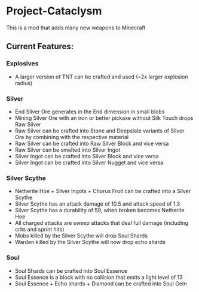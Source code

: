 # Project-Cataclysm

This is a mod that adds many new weapons to Minecraft

## Current Features:
### Explosives
- A larger version of TNT can be crafted and used (~2x larger explosion radius)

### Silver
- End Silver Ore generates in the End dimension in small blobs
- Mining Silver Ore with an iron or better pickaxe without Silk Touch drops Raw Silver
- Raw Silver can be crafted into Stone and Deepslate variants of Silver Ore by combining with the respective material
- Raw Silver can be crafted into Raw Silver Block and vice versa
- Raw Silver can be smelted into Silver Ingot
- Silver Ingot can be crafted into Silver Block and vice versa
- Silver Ingot can be crafted into Silver Nugget and vice versa

### Silver Scythe
- Netherite Hoe + Silver Ingots + Chorus Fruit can be crafted into a Silver Scythe
- Silver Scythe has an attack damage of 10.5 and attack speed of 1.3
- Silver Scythe has a durability of 59, when broken becomes Netherite Hoe
- All charged attacks are sweep attacks that deal full damage (including crits and sprint hits)
- Mobs killed by the Silver Scythe will drop Soul Shards
- Warden killed by the Silver Scythe will now drop echo shards

### Soul
- Soul Shards can be crafted into Soul Essence
- Soul Essence is a block with no collision that emits a light level of 13
- Soul Essence + Echo shards + Diamond can be crafted into Soul Gem